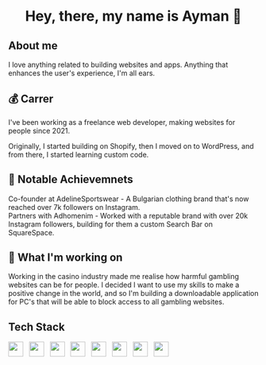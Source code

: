 <h1 align="center">Hey, there, my name is Ayman 👋</h1>

## About me ##
I love anything related to building websites and apps. Anything that enhances the user's experience, I'm all ears.

## 💰 Carrer ## 
I've been working as a freelance web developer, making websites for people since 2021. 

Originally, I started building on Shopify, then I moved on to WordPress, and from there, I started learning custom code.

## 🏅 Notable Achievemnets ## 
<div>Co-founder at AdelineSportswear - A Bulgarian clothing brand that's now reached over 7k followers on Instagram.</div>
<div>
  Partners with Adhomenim - Worked with a reputable brand with over 20k Instagram followers, building for them a custom Search Bar on SquareSpace.
</div>


## 🚀 What I'm working on ##
Working in the casino industry made me realise how harmful gambling websites can be for people. I decided I want to use my skills to make a positive change in the world, and so I'm building a downloadable application for PC's that will be able to block access to all gambling websites.

## Tech Stack ##

<div>
  <img height="30px" src="https://cdn.simpleicons.org/html5/E34F26"/>&nbsp;&nbsp;
  <img height="30px" src="https://cdn.jsdelivr.net/gh/devicons/devicon/icons/css3/css3-original.svg"/>&nbsp;&nbsp;
  <img height="30px" src="https://cdn.simpleicons.org/javascript/F7DF1E"/>&nbsp;&nbsp;
  <img height="30px" src="https://cdn.simpleicons.org/react/61DAFB"/>&nbsp;&nbsp;
  <img height="30px" src="https://cdn.simpleicons.org/nodedotjs/339933"/>&nbsp;&nbsp;
  <img height="30px" src="https://cdn.simpleicons.org/express/000000"/>&nbsp;&nbsp;
  <img height="30px" src="https://cdn.simpleicons.org/mongodb/47A248"/>&nbsp;&nbsp;
  <img height="30px" src="https://cdn.simpleicons.org/shopify/7AB55C"/>&nbsp;&nbsp;
</div>

